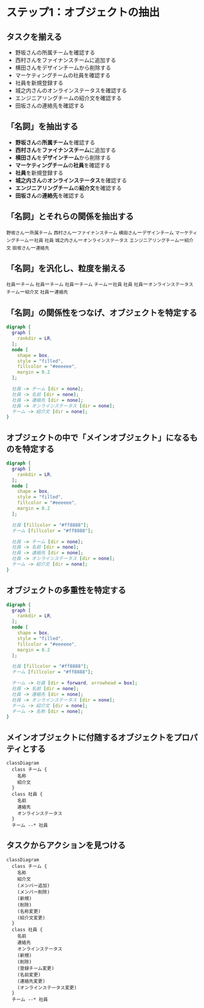 # ステップ1：オブジェクトの抽出

## タスクを揃える
- 野坂さんの所属チームを確認する
- 西村さんをファイナンスチームに追加する
- 横田さんをデザインチームから削除する
- マーケティングチームの社員を確認する
- 社員を新規登録する
- 城之内さんのオンラインステータスを確認する
- エンジニアリングチームの紹介文を確認する
- 田坂さんの連絡先を確認する


## 「名詞」を抽出する
- **野坂さん**の**所属チーム**を確認する
- **西村さん**を**ファイナンスチーム**に追加する
- **横田さん**を**デザインチーム**から削除する
- **マーケティングチーム**の**社員**を確認する
- **社員**を新規登録する
- **城之内さん**の**オンラインステータス**を確認する
- **エンジニアリングチーム**の**紹介文**を確認する
- **田坂さん**の**連絡先**を確認する


## 「名詞」とそれらの関係を抽出する
``野坂さん``ー``所属チーム``
``西村さん``ー``ファイナンスチーム``
``横田さん``ー``デザインチーム``
``マーケティングチーム``ー``社員``
``社員``
``城之内さん``ー``オンラインステータス``
``エンジニアリングチーム``ー``紹介文``
``田坂さん``ー``連絡先``


## 「名詞」を汎化し、粒度を揃える
``社員``ー``チーム``
``社員``ー``チーム``
``社員``ー``チーム``
``チーム``ー``社員``
``社員``
``社員``ー``オンラインステータス``
``チーム``ー``紹介文``
``社員``ー``連絡先``


## 「名詞」の関係性をつなげ、オブジェクトを特定する
```dot
digraph {
  graph [
    rankdir = LR,
  ];
  node [
    shape = box,
    style = "filled",
    fillcolor = "#eeeeee",
    margin = 0.2
  ];

  社員 -> チーム [dir = none];
  社員 -> 名前 [dir = none];
  社員 -> 連絡先 [dir = none];
  社員 -> オンラインステータス [dir = none];
  チーム -> 紹介文 [dir = none];
}
```


## オブジェクトの中で「メインオブジェクト」になるものを特定する
```dot
digraph {
  graph [
    rankdir = LR,
  ];
  node [
    shape = box,
    style = "filled",
    fillcolor = "#eeeeee",
    margin = 0.2
  ];

  社員 [fillcolor = "#ff8888"];
  チーム [fillcolor = "#ff8888"];

  社員 -> チーム [dir = none];
  社員 -> 名前 [dir = none];
  社員 -> 連絡先 [dir = none];
  社員 -> オンラインステータス [dir = none];
  チーム -> 紹介文 [dir = none];
}
```


## オブジェクトの多重性を特定する
```dot
digraph {
  graph [
    rankdir = LR,
  ];
  node [
    shape = box,
    style = "filled",
    fillcolor = "#eeeeee",
    margin = 0.2
  ];

  社員 [fillcolor = "#ff8888"];
  チーム [fillcolor = "#ff8888"];

  チーム -> 社員 [dir = forward, arrowhead = box];
  社員 -> 名前 [dir = none];
  社員 -> 連絡先 [dir = none];
  社員 -> オンラインステータス [dir = none];
  チーム -> 紹介文 [dir = none];
  チーム -> 名称 [dir = none];
}
```


## メインオブジェクトに付随するオブジェクトをプロパティとする
```mermaid
classDiagram
  class チーム {
    名称
    紹介文
  }
  class 社員 {
    名前
    連絡先
    オンラインステータス
  }
  チーム --* 社員
```


## タスクからアクションを見つける
```mermaid
classDiagram
  class チーム {
    名称
    紹介文
    (メンバー追加)
    (メンバー削除)
    (新規)
    (削除)
    (名称変更)
    (紹介文変更)
  }
  class 社員 {
    名前
    連絡先
    オンラインステータス
    (新規)
    (削除)
    (登録チーム変更)
    (名前変更)
    (連絡先変更)
    (オンラインステータス変更)
  }
  チーム --* 社員
```
